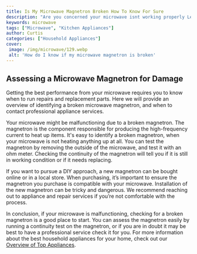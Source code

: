 ```yaml
---
title: Is My Microwave Magnetron Broken How To Know For Sure
description: "Are you concerned your microwave isnt working properly Learn how to tell if your microwaves magnetron is broken so you can make sure your appliance is up and running again"
keywords: microwave
tags: ["Microwave", "Kitchen Appliances"]
author: Curtis
categories: ["Household Appliances"]
cover: 
 image: /img/microwave/129.webp
 alt: 'How do I know if my microwave magnetron is broken'
---
```

## Assessing a Microwave Magnetron for Damage
Getting the best performance from your microwave requires you to know when to run repairs and replacement parts. Here we will provide an overview of identifying a broken microwave magnetron, and when to contact professional appliance services.

Your microwave might be malfunctioning due to a broken magnetron. The magnetron is the component responsible for producing the high-frequency current to heat up items. It's easy to identify a broken magnetron, when your microwave is not heating anything up at all. You can test the magnetron by removing the outside of the microwave, and test it with an ohm meter. Checking the continuity of the magnetron will tell you if it is still in working condition or if it needs replacing.

If you want to pursue a DIY approach, a new magnetron can be bought online or in a local store. When purchasing, it’s important to ensure the magnetron you purchase is compatible with your microwave. Installation of the new magnetron can be tricky and dangerous. We recommend reaching out to appliance and repair services if you’re not comfortable with the process.

In conclusion, if your microwave is malfunctioning, checking for a broken magnetron is a good place to start. You can assess the magnetron easily by running a continuity test on the magnetron, or if you are in doubt it may be best to have a professional service check it for you. For more information about the best household appliances for your home, check out our [Overview of Top Appliances](./pages/appliance-overview).
